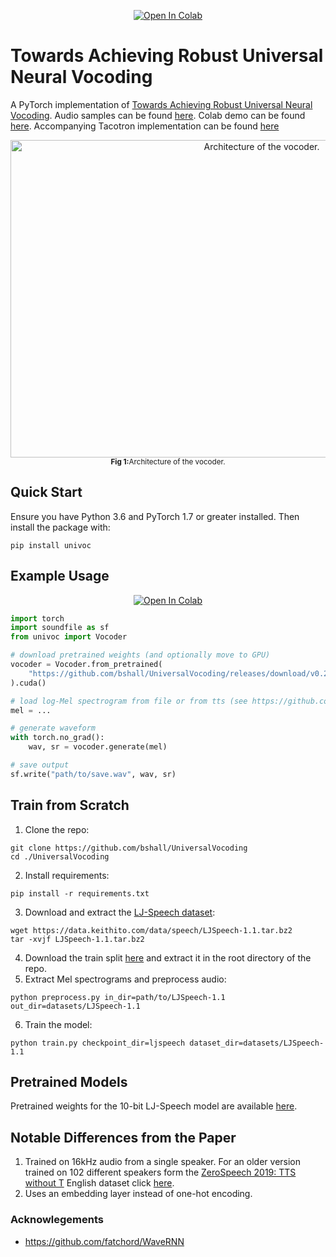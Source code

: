 <p align="center">
    <a href="https://colab.research.google.com/github/bshall/Tacotron/blob/main/tacotron-demo.ipynb" target="_parent"><img src="https://colab.research.google.com/assets/colab-badge.svg" alt="Open In Colab"/></a>
</p>

# Towards Achieving Robust Universal Neural Vocoding

A PyTorch implementation of [Towards Achieving Robust Universal Neural Vocoding](https://arxiv.org/abs/1811.06292).
Audio samples can be found [here](https://bshall.github.io/UniversalVocoding/). Colab demo can be found [here]("https://colab.research.google.com/github/bshall/Tacotron/blob/main/tacotron-demo.ipynb"). Accompanying Tacotron implementation can be found [here](https://github.com/bshall/Tacotron)

<div align="center">
    <img width="788" height="508" alt="Architecture of the vocoder." 
      src="https://github.com/bshall/UniversalVocoding/raw/master/univoc.png"><br>
    <sup><strong>Fig 1:</strong>Architecture of the vocoder.</sup>
</div>

## Quick Start

Ensure you have Python 3.6 and PyTorch 1.7 or greater installed. Then install the package with:
```
pip install univoc
```

## Example Usage

<p align="center">
    <a href="https://colab.research.google.com/github/bshall/Tacotron/blob/main/tacotron-demo.ipynb" target="_parent"><img src="https://colab.research.google.com/assets/colab-badge.svg" alt="Open In Colab"/></a>
</p>

```python
import torch
import soundfile as sf
from univoc import Vocoder

# download pretrained weights (and optionally move to GPU)
vocoder = Vocoder.from_pretrained(
    "https://github.com/bshall/UniversalVocoding/releases/download/v0.2/univoc-ljspeech-7mtpaq.pt"
).cuda()

# load log-Mel spectrogram from file or from tts (see https://github.com/bshall/Tacotron for example)
mel = ...

# generate waveform
with torch.no_grad():
    wav, sr = vocoder.generate(mel)

# save output
sf.write("path/to/save.wav", wav, sr)
```

## Train from Scratch

1. Clone the repo:
```
git clone https://github.com/bshall/UniversalVocoding
cd ./UniversalVocoding
```
2. Install requirements:
```
pip install -r requirements.txt
```
3. Download and extract the [LJ-Speech dataset](https://keithito.com/LJ-Speech-Dataset/):
```
wget https://data.keithito.com/data/speech/LJSpeech-1.1.tar.bz2
tar -xvjf LJSpeech-1.1.tar.bz2
```
4. Download the train split [here](https://github.com/bshall/UniversalVocoding/releases/tag/v0.2) and extract it in the root directory of the repo. 
5. Extract Mel spectrograms and preprocess audio:
```
python preprocess.py in_dir=path/to/LJSpeech-1.1 out_dir=datasets/LJSpeech-1.1
```
6. Train the model:
```
python train.py checkpoint_dir=ljspeech dataset_dir=datasets/LJSpeech-1.1
```

## Pretrained Models

Pretrained weights for the 10-bit LJ-Speech model are available [here](https://github.com/bshall/UniversalVocoding/releases/tag/v0.2).

## Notable Differences from the Paper

1. Trained on 16kHz audio from a single speaker. For an older version trained on 102 different speakers form the [ZeroSpeech 2019: TTS without T](https://zerospeech.com/2019/) English dataset click [here](https://github.com/bshall/UniversalVocoding/releases/tag/v0.1).
2. Uses an embedding layer instead of one-hot encoding.

### Acknowlegements

- https://github.com/fatchord/WaveRNN
